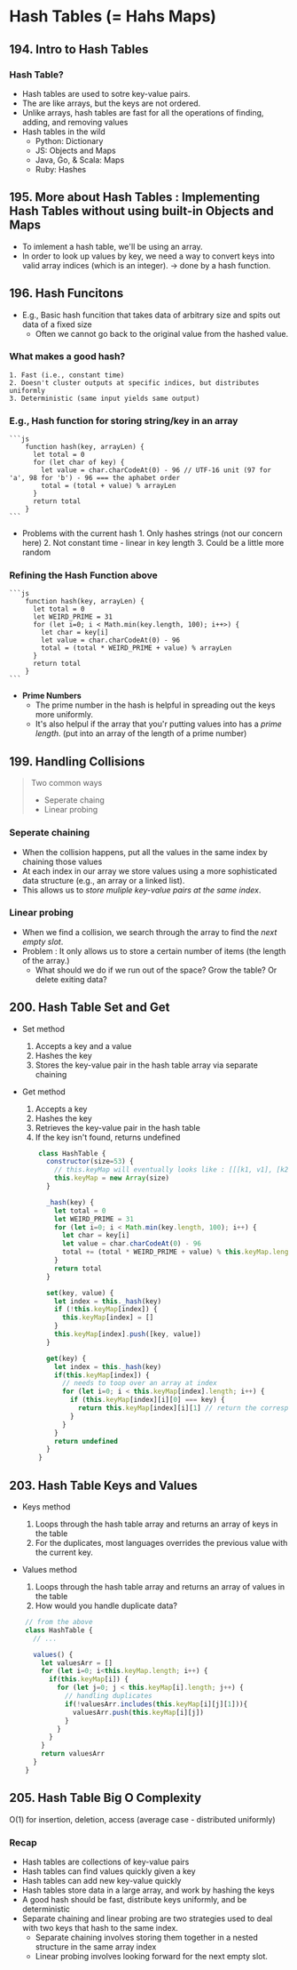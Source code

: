 # Hash Tables (= Hahs Maps)

## 194. Intro to Hash Tables

### Hash Table?

- Hash tables are used to sotre key-value pairs.
- The are like arrays, but the keys are not ordered.
- Unlike arrays, hash tables are fast for all the operations of finding, adding, and removing values
- Hash tables in the wild
  - Python: Dictionary
  - JS: Objects and Maps
  - Java, Go, & Scala: Maps
  - Ruby: Hashes

## 195. More about Hash Tables : Implementing Hash Tables without using built-in Objects and Maps

- To imlement a hash table, we'll be using an array.
- In order to look up values by key, we need a way to convert keys into valid array indices (which is an integer). -> done by a hash function.

## 196. Hash Funcitons

- E.g., Basic hash funcition that takes data of arbitrary size and spits out data of a fixed size
  - Often we cannot go back to the original value from the hashed value.

### What makes a good hash?

    1. Fast (i.e., constant time)
    2. Doesn't cluster outputs at specific indices, but distributes uniformly
    3. Deterministic (same input yields same output)

### E.g., Hash function for storing string/key in an array

    ```js
        function hash(key, arrayLen) {
          let total = 0
          for (let char of key) {
            let value = char.charCodeAt(0) - 96 // UTF-16 unit (97 for 'a', 98 for 'b') - 96 === the aphabet order
            total = (total + value) % arrayLen
          }
          return total
        }
    ```

- Problems with the current hash
      1. Only hashes strings (not our concern here)
      2. Not constant time - linear in key length
      3. Could be a little more random

### Refining the Hash Function above

    ```js
        function hash(key, arrayLen) {
          let total = 0
          let WEIRD_PRIME = 31
          for (let i=0; i < Math.min(key.length, 100); i++>) {
            let char = key[i]
            let value = char.charCodeAt(0) - 96
            total = (total * WEIRD_PRIME + value) % arrayLen
          }
          return total
        }
    ```

- **Prime Numbers**
  - The prime number in the hash is helpful in spreading out the keys more uniformly.
  - It's also helpul if the array that you'r putting values into has a *prime length*. (put into an array of the length of a prime number)

## 199. Handling Collisions

> Two common ways
>
> - Seperate chaing
> - Linear probing

### Seperate chaining

- When the collision happens, put all the values in the same index by chaining those values
- At each index in our array we store values using a more sophisticated data structure (e.g., an array or a linked list).
- This allows us to *store muliple key-value pairs at the same index*.

### Linear probing

- When we find a collision, we search through the array to find the *next empty slot*.
- Problem : It only allows us to store a certain number of items (the length of the array.)
  - What should we do if we run out of the space? Grow the table? Or delete exiting data?

## 200. Hash Table Set and Get

- Set method
  1. Accepts a key and a value
  2. Hashes the key
  3. Stores the key-value pair in the hash table array via separate chaining

- Get method
  1. Accepts a key
  2. Hashes the key
  3. Retrieves the key-value pair in the hash table
  4. If the key isn't found, returns undefined

    ```js
        class HashTable {
          constructor(size=53) {
            // this.keyMap will eventually looks like : [[[k1, v1], [k2, v2]], [[k3, v3]], undefined]
            this.keyMap = new Array(size)
          }

          _hash(key) {
            let total = 0
            let WEIRD_PRIME = 31
            for (let i=0; i < Math.min(key.length, 100); i++) {
              let char = key[i]
              let value = char.charCodeAt(0) - 96
              total += (total * WEIRD_PRIME + value) % this.keyMap.length
            }
            return total
          }

          set(key, value) {
            let index = this._hash(key)
            if (!this.keyMap[index]) {
              this.keyMap[index] = []
            }
            this.keyMap[index].push([key, value])
          }

          get(key) {
            let index = this._hash(key)
            if(this.keyMap[index]) {
              // needs to toop over an array at index
              for (let i=0; i < this.keyMap[index].length; i++) {
                if (this.keyMap[index][i][0] === key) {
                  return this.keyMap[index][i][1] // return the corresponding value
                }
              }
            }
            return undefined
          }
        }
    ```

## 203. Hash Table Keys and Values

- Keys method
    1. Loops through the hash table array and returns an array of keys in the table
    2. For the duplicates, most languages overrides the previous value with the current key.

- Values method
    1. Loops through the hash table array and returns an array of values in the table
    2. How would you handle duplicate data?

```js
    // from the above
    class HashTable {
      // ...

      values() {
        let valuesArr = []
        for (let i=0; i<this.keyMap.length; i++) {
          if(this.keyMap[i]) {
            for (let j=0; j < this.keyMap[i].length; j++) {
              // handling duplicates
              if(!valuesArr.includes(this.keyMap[i][j][1])){
                valuesArr.push(this.keyMap[i][j])
              }
            }
          }
        }
        return valuesArr
      }
    }
```

## 205. Hash Table Big O Complexity

O(1) for insertion, deletion, access (average case - distributed uniformly)

### Recap

- Hash tables are collections of key-value pairs
- Hash tables can find values quickly given a key
- Hash tables can add new key-value quickly
- Hash tables store data in a large array, and work by hashing the keys
- A good hash should be fast, distribute keys uniformly, and be deterministic
- Separate chaining and linear probing are two strategies used to deal with two keys that hash to the same index.
  - Separate chaining involves storing them together in a nested structure in the same array index
  - Linear probing involves looking forward for the next empty slot.

